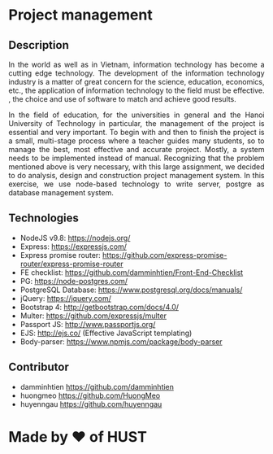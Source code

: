 # Project management 
## Description 
<p align="justify">In the world as well as in Vietnam, information technology has become a cutting edge technology. The development of the information technology industry is a matter of great concern for the science, education, economics, etc., the application of information technology to the field must be effective. , the choice and use of software to match and achieve good results.
</p>
<p align="justify">In the field of education, for the universities in general and the Hanoi University of Technology in particular, the management of the project is essential and very important. To begin with and then to finish the project is a small, multi-stage process where a teacher guides many students, so to manage the best, most effective and accurate project. Mostly, a system needs to be implemented instead of manual. Recognizing that the problem mentioned above is very necessary, with this large assignment, we decided to do analysis, design and construction project management system.
In this exercise, we use node-based technology to write server, postgre as database management system.
</p>

## Technologies 
* NodeJS v9.8: https://nodejs.org/
* Express: https://expressjs.com/
* Express promise router: https://github.com/express-promise-router/express-promise-router
* FE checklist: https://github.com/damminhtien/Front-End-Checklist
* PG: https://node-postgres.com/
* PostgreSQL Database: https://www.postgresql.org/docs/manuals/
* jQuery: https://jquery.com/
* Bootstrap 4: http://getbootstrap.com/docs/4.0/
* Multer: https://github.com/expressjs/multer
* Passport JS: http://www.passportjs.org/
* EJS: http://ejs.co/ (Effective JavaScript templating) 
* Body-parser: https://www.npmjs.com/package/body-parser

## Contributor
* damminhtien https://github.com/damminhtien
* huongmeo https://github.com/HuongMeo
* huyenngau https://github.com/huyenngau

# Made by :heart: of HUST
